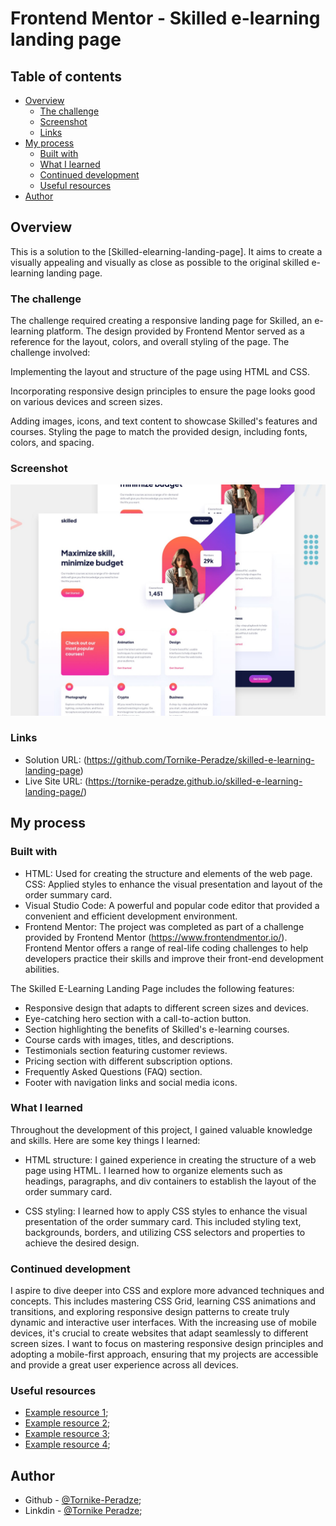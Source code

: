 # Frontend Mentor - Skilled e-learning landing page

## Table of contents

- [Overview](#overview)
  - [The challenge](#the-challenge)
  - [Screenshot](#screenshot)
  - [Links](#links)
- [My process](#my-process)
  - [Built with](#built-with)
  - [What I learned](#what-i-learned)
  - [Continued development](#continued-development)
  - [Useful resources](#useful-resources)
- [Author](#author)

## Overview

This is a solution to the [Skilled-elearning-landing-page]. It aims to create a visually appealing and visually as close as possible to the original skilled e-learning landing page.

### The challenge

The challenge required creating a responsive landing page for Skilled, an e-learning platform. The design provided by Frontend Mentor served as a reference for the layout, colors, and overall styling of the page. The challenge involved:

Implementing the layout and structure of the page using HTML and CSS.

Incorporating responsive design principles to ensure the page looks good on various devices and screen sizes.

Adding images, icons, and text content to showcase Skilled's features and courses.
Styling the page to match the provided design, including fonts, colors, and spacing.

### Screenshot

![Webpage Preview](./assets/preview.jpg)

### Links

- Solution URL: (https://github.com/Tornike-Peradze/skilled-e-learning-landing-page)
- Live Site URL: (https://tornike-peradze.github.io/skilled-e-learning-landing-page/)

## My process

### Built with

- HTML: Used for creating the structure and elements of the web page.
  CSS: Applied styles to enhance the visual presentation and layout of the order summary card.
- Visual Studio Code: A powerful and popular code editor that provided a convenient and efficient development environment.
- Frontend Mentor: The project was completed as part of a challenge provided by Frontend Mentor (https://www.frontendmentor.io/). Frontend Mentor offers a range of real-life coding challenges to help developers practice their skills and improve their front-end development abilities.

The Skilled E-Learning Landing Page includes the following features:

- Responsive design that adapts to different screen sizes and devices.
- Eye-catching hero section with a call-to-action button.
- Section highlighting the benefits of Skilled's e-learning courses.
- Course cards with images, titles, and descriptions.
- Testimonials section featuring customer reviews.
- Pricing section with different subscription options.
- Frequently Asked Questions (FAQ) section.
- Footer with navigation links and social media icons.

### What I learned

Throughout the development of this project, I gained valuable knowledge and skills. Here are some key things I learned:

- HTML structure: I gained experience in creating the structure of a web page using HTML. I learned how to organize elements such as headings, paragraphs, and div containers to establish the layout of the order summary card.

- CSS styling: I learned how to apply CSS styles to enhance the visual presentation of the order summary card. This included styling text, backgrounds, borders, and utilizing CSS selectors and properties to achieve the desired design.

### Continued development

I aspire to dive deeper into CSS and explore more advanced techniques and concepts. This includes mastering CSS Grid, learning CSS animations and transitions, and exploring responsive design patterns to create truly dynamic and interactive user interfaces. With the increasing use of mobile devices, it's crucial to create websites that adapt seamlessly to different screen sizes. I want to focus on mastering responsive design principles and adopting a mobile-first approach, ensuring that my projects are accessible and provide a great user experience across all devices.

### Useful resources

- [Example resource 1](https://www.w3schools.com/);
- [Example resource 2](https://developer.mozilla.org/en-US/);
- [Example resource 3](https://www.freecodecamp.org/learn/2022/responsive-web-design/);
- [Example resource 4](https://www.youtube.com/@WebDevSimplified);

## Author

- Github - [@Tornike-Peradze](https://github.com/Tornike-Peradze);
- Linkdin - [@Tornike Peradze](https://www.linkedin.com/in/tornike-peradze-ab508a1a4/);

